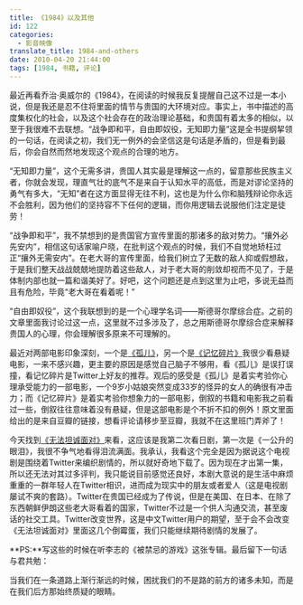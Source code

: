 ```yaml
---
title: 《1984》以及其他
id: 122
categories:
  - 影音映像
translate_title: 1984-and-others
date: 2010-04-20 21:44:00
tags: [1984, 书籍, 评论]
---
```


最近再看乔治·奥威尔的《1984》，在阅读的时候我反复提醒自己这不过是一本小说，但是我还是忍不住将里面的情节与贵国的大环境对应。事实上，书中描述的高度集权化的社会，以及这个社会存在的政治理论基础，和贵国有着太多的相似，以至于我很难不去联想。“战争即和平，自由即奴役，无知即力量”这是全书提纲挈领的一句话，在阅读之初，我们无一例外的会坚信这是句话是矛盾的，但是看到最后，你会自然而然地发现这个观点的合理的地方。

“无知即力量”，这个无需多讲，贵国人其实最是理解这一点的，留意那些民族主义者，你就会发现，理直气壮的底气不是来自于认知水平的高低，而是对谬论坚持的勇气有多大，“无知”者在这方面显得无往不利，这也是为什么你和脑残辩论你永远不会胜利，因为他们的坚持容不下任何的逻辑，而你用逻辑去说服他们注定是徒劳！

“战争即和平”，我不禁想到的是贵国官方宣传里面的那诸多的敌对势力。“攘外必先安内”，相信这句话家喻户晓，在批判这个观点的时候，我们不自觉地矫枉过正“攘外无需安内”。在老大哥的宣传里面，给我们树立了无数的敌人抑或假想敌，于是我们整天战战兢兢地提防着这些敌人，对于老大哥的削敛却视而不见了，于是体制内部也就一篇和谐美好了。好吧，这个问题还是点到这里为止吧，多说无益而且有危险，毕竟“老大哥在看着呢！”

“自由即奴役”，这个我联想到的是一个心理学名词——斯德哥尔摩综合症。之前的文章里面我讨论过这一点，这里就不过多涉及了，总之用斯德哥尔摩综合症来解释贵国人的心理，你会理解很多原来不可理解的。

最近对两部电影印象深刻，一个是[《孤儿》](http://movie.douban.com/subject/3011308/)，另一个是[《记忆碎片》](http://movie.douban.com/subject/1304447/)我很少看悬疑电影，一来不感兴趣，更主要的原因是感觉自己脑子不够用，看《孤儿》是误打误撞，看记忆碎片是Twitter上好友的推荐。观后的感受是《孤儿》是着实考验你心理承受能力的一部电影，一个9岁小姑娘突然变成33岁的怪异的女人的确很有冲击力；而《记忆碎片》是着实考验你想象力的一部电影，倒叙的书籍和电影我之前看过一些，倒叙往往意味着没有悬疑，但是这部电影是个不折不扣的例外！原文里面给出的是来自豆瓣的链接，想看评论请移步至豆瓣，我就不在这里班门弄斧了！

今天找到[《无法坦诚面对》](https://movie.douban.com/subject/4307476/)来看，这应该是我第二次看日剧，第一次是《一公升的眼泪》，我很不争气地看得泪流满面。我承认，我看这个完全是因为据说这个电视剧是围绕着Twitter来编织剧情的，所以就好奇地下载了。因为现在才出第一集，所以还无法对其过多评判，我只能说目前感觉还良好，本剧大意说的是生活中麻烦重重的一群年轻人在Twitter相识，进而成为现实中的朋友或者爱人（这是电视剧屡试不爽的套路）。Twitter在贵国已经成为了传说，但是在美国、在日本、在除了东西朝鲜伊朗这些老大哥看着的国家，Twitter不过是一个供人沟通交流，甚至废话的社交工具。Twitter改变世界，这是中文Twitter用户的期望，至于会不会改变《无法坦诚面对》里面这几个倒霉蛋，我们只能继续期待剧情的发展了。

**PS:**写这些的时候在听李志的《被禁忌的游戏》这张专辑。最后留下一句话与君共勉：

当我们在一条道路上渐行渐远的时候，困扰我们的不是路的前方的诸多未知，而是在我们后方那始终质疑的眼睛。
